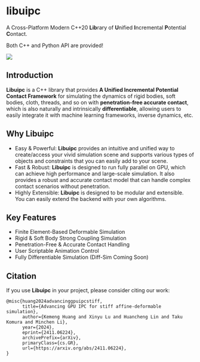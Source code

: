 # libuipc

A Cross-Platform Modern C++20 **Lib**rary of **U**nified **I**ncremental **P**otential **C**ontact.

Both C++ and Python API are provided!

![](./img/teaser.png)

## Introduction

**Libuipc** is a C++ library that provides **A Unified Incremental Potential Contact Framework** for simulating the dynamics of rigid bodies, soft bodies, cloth, threads, and so on with **penetration-free accurate contact**, which is also naturally and intrinsically **differentiable**, allowing users to easily integrate it with machine learning frameworks, inverse dynamics, etc.

## Why Libuipc

- Easy & Powerful: **Libuipc** provides an intuitive and unified way to create/access your vivid simulation scene and supports various types of objects and constraints that you can easily add to your scene.
- Fast & Robust: **Libuipc** is designed to run fully parallel on GPU, which can achieve high performance and large-scale simulation. It also provides a robust and accurate contact model that can handle complex contact scenarios without penetration.
- Highly Extensible: **Libuipc** is designed to be modular and extensible. You can easily extend the backend with your own algorithms.

## Key Features

- Finite Element-Based Deformable Simulation
- Rigid & Soft Body Strong Coupling Simulation
- Penetration-Free & Accurate Contact Handling
- User Scriptable Animation Control
- Fully Differentiable Simulation (Diff-Sim Coming Soon)

## Citation

If you use **Libuipc** in your project, please consider citing our work:

```
@misc{huang2024advancinggpuipcstiff,
      title={Advancing GPU IPC for stiff affine-deformable simulation}, 
      author={Kemeng Huang and Xinyu Lu and Huancheng Lin and Taku Komura and Minchen Li},
      year={2024},
      eprint={2411.06224},
      archivePrefix={arXiv},
      primaryClass={cs.GR},
      url={https://arxiv.org/abs/2411.06224}, 
}
```

